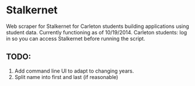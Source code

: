 Stalkernet
==========

Web scraper for Stalkernet for Carleton students building applications using student data.
Currently functioning as of 10/19/2014.
Carleton students: log in so you can access Stalkernet before running the script.


TODO:
-----
  1. Add command line UI to adapt to changing years.
  2. Split name into first and last (if reasonable)

